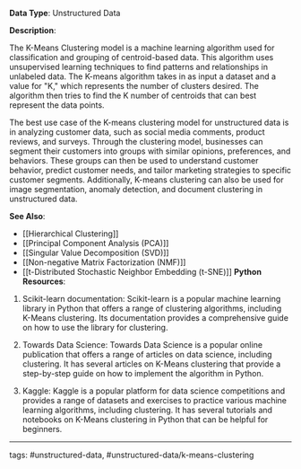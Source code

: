**Data Type**: Unstructured Data

**Description**:

The K-Means Clustering model is a machine learning algorithm used for classification and grouping of centroid-based data. This algorithm uses unsupervised learning techniques to find patterns and relationships in unlabeled data. The K-means algorithm takes in as input a dataset and a value for "K," which represents the number of clusters desired. The algorithm then tries to find the K number of centroids that can best represent the data points.

The best use case of the K-means clustering model for unstructured data is in analyzing customer data, such as social media comments, product reviews, and surveys. Through the clustering model, businesses can segment their customers into groups with similar opinions, preferences, and behaviors. These groups can then be used to understand customer behavior, predict customer needs, and tailor marketing strategies to specific customer segments. Additionally, K-means clustering can also be used for image segmentation, anomaly detection, and document clustering in unstructured data.

**See Also**:

- [[Hierarchical Clustering]]
- [[Principal Component Analysis (PCA)]]
- [[Singular Value Decomposition (SVD)]]
- [[Non-negative Matrix Factorization (NMF)]]
- [[t-Distributed Stochastic Neighbor Embedding (t-SNE)]]
**Python Resources**:

1. Scikit-learn documentation: Scikit-learn is a popular machine learning library in Python that offers a range of clustering algorithms, including K-Means clustering. Its documentation provides a comprehensive guide on how to use the library for clustering.

2. Towards Data Science: Towards Data Science is a popular online publication that offers a range of articles on data science, including clustering. It has several articles on K-Means clustering that provide a step-by-step guide on how to implement the algorithm in Python.

3. Kaggle: Kaggle is a popular platform for data science competitions and provides a range of datasets and exercises to practice various machine learning algorithms, including clustering. It has several tutorials and notebooks on K-Means clustering in Python that can be helpful for beginners.


---
tags: #unstructured-data, #unstructured-data/k-means-clustering
